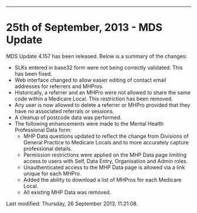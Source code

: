 ---
<h1>25th of September, 2013 - MDS Update</h1>
<p>MDS Update 4.157 has been released. Below is a summary of the changes:</p>
<ul>
<li>SLKs entered in base32 form were not being correctly validated. This has been fixed.</li>
<li>Web interface changed to allow easier editing of contact email addresses for referrers and MHPros.</li>
<li>Historically, a referrer and an MHPro were not allowed to share the same code within a Medicare Local. This restriction has been removed.</li>
<li>Any user is now allowed to delete a referrer or MHPro provided that they have no associated referrals or sessions.</li>
<li>A cleanup of postcode data was performed.</li>
<li>The following enhancements were made to the Mental Health Professional Data form:
<ul>
<li>MHP Data questions updated to reflect the change from Divisions of General Practice to Medicare Locals and to more accurately capture professional details.</li>
<li>Permission restrictions were applied on the MHP Data page limiting access to users with Self, Data Entry, Organisation and Admin roles.</li>
<li>Unauthenticated access to the MHP Data page is allowed via a link unique for each MHPro.</li>
<li>Added the ability to download a list of MHPros for each Medicare Local.</li>
<li>All existing MHP Data was removed.</li>
</ul>
</li>
</ul>    <div id='last-modified'>
      Last modified: Thursday, 26 September 2013, 11:21:08.  

